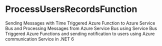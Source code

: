 # ProcessUsersRecordsFunction
Sending Messages with Time Triggered Azure Function to Azure Service Bus and Processing Messages from Azure Service Bus using Service Bus Triggered Azure Functions and sending notification to users using Azure communication Service in .NET 6
